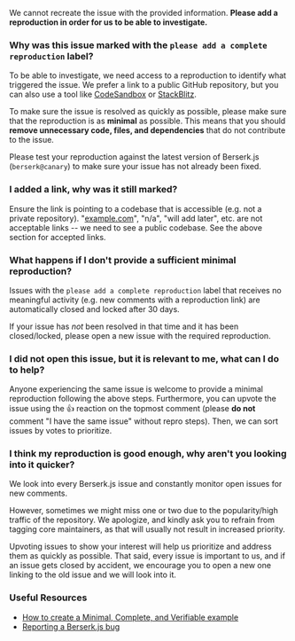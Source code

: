We cannot recreate the issue with the provided information. **Please add a reproduction in order for us to be able to investigate.**

### **Why was this issue marked with the `please add a complete reproduction` label?**

To be able to investigate, we need access to a reproduction to identify what triggered the issue. We prefer a link to a public GitHub repository, but you can also use a tool like [CodeSandbox](https://codesandbox.io) or [StackBlitz](https://stackblitz.com).

To make sure the issue is resolved as quickly as possible, please make sure that the reproduction is as **minimal** as possible. This means that you should **remove unnecessary code, files, and dependencies** that do not contribute to the issue.

Please test your reproduction against the latest version of Berserk.js (`berserk@canary`) to make sure your issue has not already been fixed.

### **I added a link, why was it still marked?**

Ensure the link is pointing to a codebase that is accessible (e.g. not a private repository). "[example.com](http://example.com/)", "n/a", "will add later", etc. are not acceptable links -- we need to see a public codebase. See the above section for accepted links.

### **What happens if I don't provide a sufficient minimal reproduction?**

Issues with the `please add a complete reproduction` label that receives no meaningful activity (e.g. new comments with a reproduction link) are automatically closed and locked after 30 days.

If your issue has _not_ been resolved in that time and it has been closed/locked, please open a new issue with the required reproduction.

### **I did not open this issue, but it is relevant to me, what can I do to help?**

Anyone experiencing the same issue is welcome to provide a minimal reproduction following the above steps. Furthermore, you can upvote the issue using the :+1: reaction on the topmost comment (please **do not** comment "I have the same issue" without repro steps). Then, we can sort issues by votes to prioritize.

### **I think my reproduction is good enough, why aren't you looking into it quicker?**

We look into every Berserk.js issue and constantly monitor open issues for new comments.

However, sometimes we might miss one or two due to the popularity/high traffic of the repository. We apologize, and kindly ask you to refrain from tagging core maintainers, as that will usually not result in increased priority.

Upvoting issues to show your interest will help us prioritize and address them as quickly as possible. That said, every issue is important to us, and if an issue gets closed by accident, we encourage you to open a new one linking to the old issue and we will look into it.

### **Useful Resources**

- [How to create a Minimal, Complete, and Verifiable example](https://stackoverflow.com/help/mcve)
- [Reporting a Berserk.js bug](https://github.com/vajitsu/berserk.js/blob/canary/.github/ISSUE_TEMPLATE/1.bug_report.yml)
